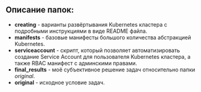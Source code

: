 ## Описание папок:
- **creating** - варианты развёртывания Kubernetes кластера с подробными инструкциями в виде README файла.
- **manifests** - базовые манифесты большого количества абстракцией Kubernetes.
- **serviceaccount** - скрипт, который позволяет автоматизировать создание Service Account для пользователя Kubernetes кластера, а также RBAC манифест с админскими правами.
- **final_results** - моё субъективное решение задач относительно папки *original*.
- **original** - исходное условие задач.

